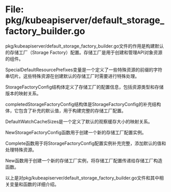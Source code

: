 # File: pkg/kubeapiserver/default_storage_factory_builder.go

pkg/kubeapiserver/default_storage_factory_builder.go文件的作用是构建默认的存储工厂（Storage Factory）配置。存储工厂是用于创建和管理API对象资源的组件。

SpecialDefaultResourcePrefixes变量是一个定义了一些特殊资源的前缀的字符串切片。这些特殊资源在创建默认的存储工厂时需要进行特殊处理。

StorageFactoryConfig结构体定义了存储工厂的配置信息，包括资源类型和存储版本的映射关系。

completedStorageFactoryConfig结构体是StorageFactoryConfig的补充结构体，它包含了补充的默认值，用于构建完整的存储工厂配置。

DefaultWatchCacheSizes是一个定义了默认的观察缓存大小的映射关系。

NewStorageFactoryConfig函数用于创建一个新的存储工厂配置实例。

Complete函数用于将StorageFactoryConfig配置实例补充完整，添加默认的值和处理特殊资源。

New函数用于创建一个新的存储工厂实例，将存储工厂配置传递给存储工厂构造函数。

以上是对pkg/kubeapiserver/default_storage_factory_builder.go文件和其中相关变量和函数的详细介绍。

